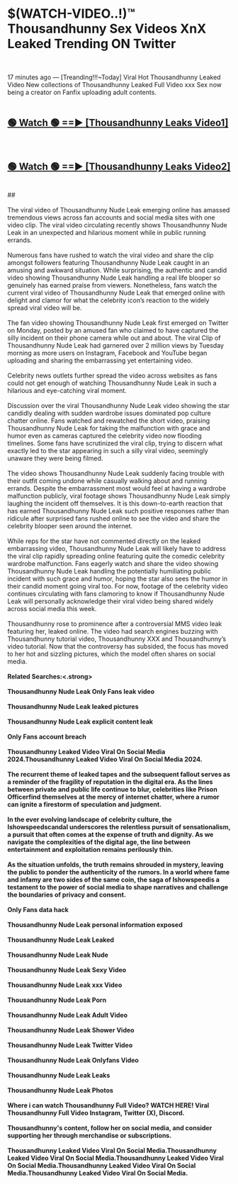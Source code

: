 # $(WATCH-VIDEO..!)™ Thousandhunny Sex Videos XnX Leaked Trending ON Twitter<br>
<br>

17 minutes ago — [Treanding!!!~Today] Viral Hot Thousandhunny Leaked Video New collections of Thousandhunny Leaked Full Video xxx Sex now being a creator on Fanfix uploading adult contents.
<br>
 <br>

##  <a href="https://best2vid.blogspot.com?title=Thousandhunny">🟢 Watch 🟢 ==► [Thousandhunny Leaks Video1]</a><br>
  <br>

##  <a href="https://best2vid.blogspot.com?title=Thousandhunny">🟢 Watch 🟢 ==► [Thousandhunny Leaks Video2]</a><br>
  <br>
  ##
  <br>
  <br>
The viral video of Thousandhunny Nude Leak emerging online has amassed tremendous views across fan accounts and social media sites with one video clip. The viral video circulating recently shows Thousandhunny Nude Leak in an unexpected and hilarious moment while in public running errands.
<br><br>
Numerous fans have rushed to watch the viral video and share the clip amongst followers featuring Thousandhunny Nude Leak caught in an amusing and awkward situation. While surprising, the authentic and candid video showing Thousandhunny Nude Leak handling a real life blooper so genuinely has earned praise from viewers. Nonetheless, fans watch the current viral video of Thousandhunny Nude Leak that emerged online with delight and clamor for what the celebrity icon’s reaction to the widely spread viral video will be.
<br><br>
The fan video showing Thousandhunny Nude Leak first emerged on Twitter on Monday, posted by an amused fan who claimed to have captured the silly incident on their phone camera while out and about. The viral Clip of Thousandhunny Nude Leak had garnered over 2 million views by Tuesday morning as more users on Instagram, Facebook and YouTube began uploading and sharing the embarrassing yet entertaining video.
<br><br>
Celebrity news outlets further spread the video across websites as fans could not get enough of watching Thousandhunny Nude Leak in such a hilarious and eye-catching viral moment.
<br><br>
Discussion over the viral Thousandhunny Nude Leak video showing the star candidly dealing with sudden wardrobe issues dominated pop culture chatter online. Fans watched and rewatched the short video, praising Thousandhunny Nude Leak for taking the malfunction with grace and humor even as cameras captured the celebrity video now flooding timelines. Some fans have scrutinized the viral clip, trying to discern what exactly led to the star appearing in such a silly viral video, seemingly unaware they were being filmed.
<br><br>
The video shows Thousandhunny Nude Leak suddenly facing trouble with their outfit coming undone while casually walking about and running errands. Despite the embarrassment most would feel at having a wardrobe malfunction publicly, viral footage shows Thousandhunny Nude Leak simply laughing the incident off themselves. It is this down-to-earth reaction that has earned Thousandhunny Nude Leak such positive responses rather than ridicule after surprised fans rushed online to see the video and share the celebrity blooper seen around the internet.
<br><br>
While reps for the star have not commented directly on the leaked embarrassing video, Thousandhunny Nude Leak will likely have to address the viral clip rapidly spreading online featuring quite the comedic celebrity wardrobe malfunction. Fans eagerly watch and share the video showing Thousandhunny Nude Leak handling the potentially humiliating public incident with such grace and humor, hoping the star also sees the humor in their candid moment going viral too. For now, footage of the celebrity video continues circulating with fans clamoring to know if Thousandhunny Nude Leak will personally acknowledge their viral video being shared widely across social media this week.
<br><br>
Thousandhunny rose to prominence after a controversial MMS video leak featuring her, leaked online. The video had search engines buzzing with Thousandhunny tutorial video, Thousandhunny XXX and Thousandhunny’s video tutorial. Now that the controversy has subsided, the focus has moved to her hot and sizzling pictures, which the model often shares on social media.
<br><br>
<strong>Related Searches:<.strong>
<br><br>
Thousandhunny Nude Leak Only Fans leak video
<br><br>
Thousandhunny Nude Leak leaked pictures
<br><br>
Thousandhunny Nude Leak explicit content leak
<br><br>
Only Fans account breach
<br><br>
Thousandhunny Leaked Video Viral On Social Media 2024.Thousandhunny Leaked Video Viral On Social Media 2024.
<br><br>
The recurrent theme of leaked tapes and the subsequent fallout serves as a reminder of the fragility of reputation in the digital era. As the lines between private and public life continue to blur, celebrities like Prison Officerfind themselves at the mercy of internet chatter, where a rumor can ignite a firestorm of speculation and judgment.
<br><br>
In the ever evolving landscape of celebrity culture, the Ishowspeedscandal underscores the relentless pursuit of sensationalism, a pursuit that often comes at the expense of truth and dignity. As we navigate the complexities of the digital age, the line between entertainment and exploitation remains perilously thin.
<br><br>
As the situation unfolds, the truth remains shrouded in mystery, leaving the public to ponder the authenticity of the rumors. In a world where fame and infamy are two sides of the same coin, the saga of Ishowspeedis a testament to the power of social media to shape narratives and challenge the boundaries of privacy and consent.
<br><br>
Only Fans data hack
<br><br>
Thousandhunny Nude Leak personal information exposed
<br><br>
Thousandhunny Nude Leak Leaked
<br><br>
Thousandhunny Nude Leak Nude
<br><br>
Thousandhunny Nude Leak Sexy Video
<br><br>
Thousandhunny Nude Leak xxx Video
<br><br>
Thousandhunny Nude Leak Porn
<br><br>
Thousandhunny Nude Leak Adult Video
<br><br>
Thousandhunny Nude Leak Shower Video
<br><br>
Thousandhunny Nude Leak Twitter Video
<br><br>
Thousandhunny Nude Leak Onlyfans Video
<br><br>
Thousandhunny Nude Leak Leaks
<br><br>
Thousandhunny Nude Leak Photos
<br><br>
Where i can watch Thousandhunny Full Video? WATCH HERE! Viral Thousandhunny Full Video Instagram, Twitter (X), Discord.
<br><br>
Thousandhunny's content, follow her on social media, and consider supporting her through merchandise or subscriptions.
<br><br>
Thousandhunny Leaked Video Viral On Social Media.Thousandhunny Leaked Video Viral On Social Media.Thousandhunny Leaked Video Viral On Social Media.Thousandhunny Leaked Video Viral On Social Media.Thousandhunny Leaked Video Viral On Social Media.